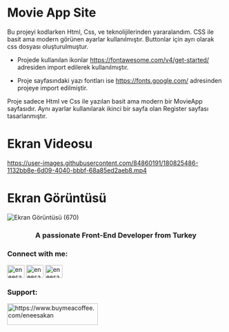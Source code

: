 # Movie App Site 

Bu projeyi kodlarken Html, Css, ve teknolijilerinden yararalandım. CSS ile basit ama modern görünen ayarlar kullanılmıştır. Buttonlar için ayrı olarak css dosyası oluşturulmuştur.

- Projede kullanılan ikonlar https://fontawesome.com/v4/get-started/ adresiden import edilerek kullanılmıştır. 

- Proje sayfasındaki yazı fontları ise https://fonts.google.com/ adresinden projeye import edilmiştir.

Proje sadece Html ve Css ile yazılan basit ama modern bir MovieApp sayfasıdır. Aynı ayarlar kullanılarak ikinci bir sayfa olan Register sayfası tasarlanmıştır.

# Ekran Videosu

https://user-images.githubusercontent.com/84860191/180825486-1132bb8e-6d09-4040-bbbf-68a85ed2aeb8.mp4

# Ekran Görüntüsü

![Ekran Görüntüsü (670)](https://user-images.githubusercontent.com/84860191/180825640-b754c32e-13a8-4bb7-a184-030eebd3915f.png)

<h3 align="center">A passionate Front-End Developer from Turkey</h3>

<h3 align="left">Connect with me:</h3>
<p align="left">
<a href="https://twitter.com/eneesakan" target="blank"><img align="center" src="https://raw.githubusercontent.com/rahuldkjain/github-profile-readme-generator/master/src/images/icons/Social/twitter.svg" alt="eneesakan" height="30" width="40" /></a>
<a href="https://linkedin.com/in/eneesakan" target="blank"><img align="center" src="https://raw.githubusercontent.com/rahuldkjain/github-profile-readme-generator/master/src/images/icons/Social/linked-in-alt.svg" alt="eneesakan" height="30" width="40" /></a>
<a href="https://instagram.com/eneesakan" target="blank"><img align="center" src="https://raw.githubusercontent.com/rahuldkjain/github-profile-readme-generator/master/src/images/icons/Social/instagram.svg" alt="eneesakan" height="30" width="40" /></a>
</p>

<h3 align="left">Support:</h3>
<p><a href="https://www.buymeacoffee.com/https://www.buymeacoffee.com/eneesakan"> <img align="left" src="https://cdn.buymeacoffee.com/buttons/v2/default-yellow.png" height="50" width="210" alt="https://www.buymeacoffee.com/eneesakan" /></a></p><br><br>
